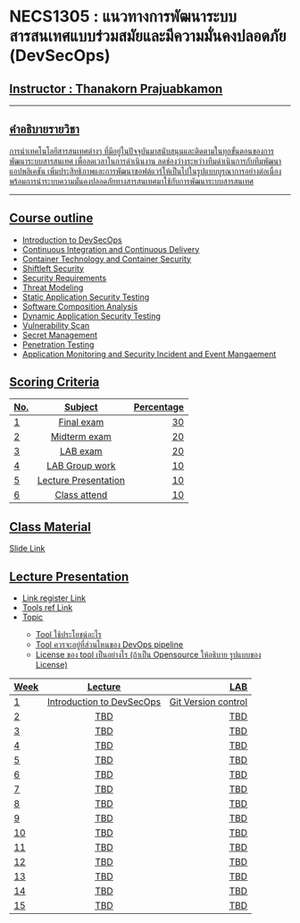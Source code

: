 # NECS1305 : แนวทางการพัฒนาระบบสารสนเทศแบบร่วมสมัยและมีความมั่นคงปลอดภัย (DevSecOps)

## <u> Instructor : Thanakorn Prajuabkamon<u>
___
## คำอธิบายรายวิชา
การนำเทคโนโลยีสารสนเทศต่างๆ ที่มีอยู่ในปัจจุบันมาสนับสนุนและติดตามในทุกขั้นตอนของการพัฒนาระบบสารสนเทศ เพื่อลดเวลาในการดำเนินงาน ลดช่องว่างระหว่างทีมดำเนินการกับทีมพัฒนาแอปพลิเคชัน เพิ่มประสิทธิภาพและการพัฒนาซอฟต์แวร์ให้เป็นไปในรูปแบบบูรณาการอย่างต่อเนื่อง พร้อมการนำระบบความมั่นคงปลอดภัยทางสารสนเทศมาใช้กับการพัฒนาระบบสารสนเทศ

___

## <u>Course outline<u>
-   Introduction to DevSecOps
-   Continuous Integration and Continuous Delivery
-   Container Technology and Container Security
-   Shiftleft Security
-   Security Requirements
-   Threat Modeling
-   Static Application Security Testing
-   Software Composition Analysis
-   Dynamic Application Security Testing
-   Vulnerability Scan
-   Secret Management
-   Penetration Testing
-   Application Monitoring and Security Incident and Event Mangaement

## <u>Scoring Criteria<u>

| No.   |      Subject      |  Percentage |
|----------|:-------------:|------:|
| 1 |  Final exam   |   30  |
| 2 |  Midterm exam |   20  |
| 3 |  LAB exam |   20  |
| 4 |  LAB Group work   |   10  |
| 5 |  Lecture Presentation |   10  |
| 6 |  Class attend |   10  |

## <u>Class Material<u>
Slide [Link](https://drive.google.com/drive/folders/1y8sIRnEyANl8b0N7At7XYive93vtCcsK?usp=share_link)

## <u>Lecture Presentation<u>
-   Link register [Link](https://docs.google.com/spreadsheets/d/1HzgVqBSQaW3XRNKtT431gZ_53hwLYYIYk0qEDF6yJKc/edit?usp=sharing)
-   Tools ref [Link](https://digital.ai/learn/devops-periodic-table/)
-   <u>Topic<u>
    -   Tool ใช้ประโยชน์อะไร
    -   Tool ควรจะอยู่ที่ส่วนไหนของ DevOps pipeline
    -   License ของ tool เป็นอย่างไร (ถ้าเป็น Opensource ให้อธิบาย รูปแบบของ License)

| Week   |      Lecture      |  LAB |
|----------|:-------------:|------:|
| 1 |  Introduction to DevSecOps | Git Version control |
| 2 |    TBD   |   TBD |
| 3 |    TBD   |   TBD |
| 4 |    TBD   |   TBD |
| 5 |    TBD   |   TBD |
| 6 |    TBD   |   TBD |
| 7 |    TBD   |   TBD |
| 8 |    TBD   |   TBD |
| 9 |    TBD   |   TBD |
| 10 |    TBD   |   TBD |
| 11 |    TBD   |   TBD |
| 12 |    TBD   |   TBD |
| 13 |    TBD   |   TBD |
| 14 |    TBD   |   TBD |
| 15 |    TBD   |   TBD |

